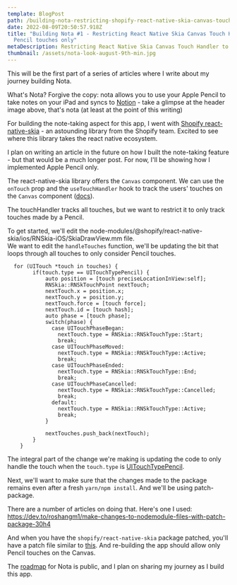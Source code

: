 ```yaml
---
template: BlogPost
path: /building-nota-restricting-shopify-react-native-skia-canvas-touch-handler-to-pencil-only
date: 2022-08-09T20:50:57.918Z
title: "Building Nota #1 - Restricting React Native Skia Canvas Touch Handler to
  Pencil touches only"
metaDescription: Restricting React Native Skia Canvas Touch Handler to Pencil touches only
thumbnail: /assets/nota-look-august-9th-min.jpg
---
```

This will be the first part of a series of articles where I write about my journey building Nota. 

What's Nota? Forgive the copy: nota allows you to use your Apple Pencil to take notes on your iPad and syncs to [Notion](https://notion.so/) - take a glimpse at the header image above, that's nota (at least at the point of this writing)

For building the note-taking aspect for this app, I went with [Shopify react-native-skia](https://github.com/Shopify/react-native-skia) - an astounding library from the Shopify team. Excited to see where this library takes the react native ecosystem. 

I plan on writing an article in the future on how I built the note-taking feature - but that would be a much longer post. For now, I'll be showing how I implemented Apple Pencil only. 

The react-native-skia library offers the `Canvas` component. We can use the `onTouch` prop and the `useTouchHandler` hook to track the users' touches on the `Canvas` component ([docs](https://shopify.github.io/react-native-skia/docs/animations/touch-events/)).

The touchHandler tracks all touches, but we want to restrict it to only track touches made by a Pencil. 

To get started, we'll edit the node-modules/@shopify/react-native-skia/ios/RNSkia-iOS/SkiaDrawView.mm file. \
We want to edit the `handleTouches` function, we'll be updating the bit that loops through all touches to only consider Pencil touches. 

```
  for (UITouch *touch in touches) {
        if(touch.type == UITouchTypePencil) {
            auto position = [touch preciseLocationInView:self];
            RNSkia::RNSkTouchPoint nextTouch;
            nextTouch.x = position.x;
            nextTouch.y = position.y;
            nextTouch.force = [touch force];
            nextTouch.id = [touch hash];
            auto phase = [touch phase];
            switch(phase) {
              case UITouchPhaseBegan:
                nextTouch.type = RNSkia::RNSkTouchType::Start;
                break;
              case UITouchPhaseMoved:
                nextTouch.type = RNSkia::RNSkTouchType::Active;
                break;
              case UITouchPhaseEnded:
                nextTouch.type = RNSkia::RNSkTouchType::End;
                break;
              case UITouchPhaseCancelled:
                nextTouch.type = RNSkia::RNSkTouchType::Cancelled;
                break;
              default:
                nextTouch.type = RNSkia::RNSkTouchType::Active;
                break;
            }
            
            nextTouches.push_back(nextTouch);
        }
    }
```

The integral part of the change we're making is updating the code to only handle the touch when the `touch.type` is [UITouchTypePencil](https://developer.apple.com/documentation/uikit/uitouchtype/uitouchtypepencil). 

Next, we'll want to make sure that the changes made to the package remains even after a fresh `yarn/npm install`. And we'll be using patch-package. 

There are a number of articles on doing that. Here's one I used: \
https://dev.to/roshangm1/make-changes-to-nodemodule-files-with-patch-package-30h4 

And when you have the `shopify/react-native-skia` package patched, you'll have a patch file similar to [this](https://github.com/edwardsmoses/nota/blob/8377ad054a7e0735db170e9b29452523836ca928/patches/%40shopify%2Breact-native-skia%2B0.1.134.patch). And re-building the app should allow only Pencil touches on the Canvas. 

The [roadmap](https://github.com/users/edwardsmoses/projects/3) for Nota is public, and I plan on sharing my journey as I build this app.